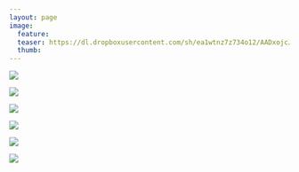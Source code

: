 ```yaml
---
layout: page
image:
  feature:
  teaser: https://dl.dropboxusercontent.com/sh/ea1wtnz7z734o12/AADxojcJaTJ_KC7PJfDhLyCda/luontokuvat/kev%C3%A4t/DS16040-245px.jpg
  thumb:
---
```


[![](https://dl.dropboxusercontent.com/sh/ea1wtnz7z734o12/AAB-aPcCeGDJb88hv1vrCpdda/luontokuvat/kev%C3%A4t/DS16092-800px.jpg)](https://dl.dropboxusercontent.com/sh/ea1wtnz7z734o12/AAD_ka21bqKghYTtsQXVloiza/luontokuvat/kev%C3%A4t/DS16092.jpg)

[![](https://dl.dropboxusercontent.com/sh/ea1wtnz7z734o12/AAAy44EyMKLove6nO_1gwdkma/luontokuvat/kev%C3%A4t/DS16085-800px.jpg)](https://dl.dropboxusercontent.com/sh/ea1wtnz7z734o12/AAB75pR1weJ5N4C9dnThoHMKa/luontokuvat/kev%C3%A4t/DS16085.jpg)

[![](https://dl.dropboxusercontent.com/sh/ea1wtnz7z734o12/AADrWnRh043rMqa3GSsIPX3sa/luontokuvat/kev%C3%A4t/DS16087-800px.jpg)](https://dl.dropboxusercontent.com/sh/ea1wtnz7z734o12/AACzL3FMxjvJm21s7jTxWm7Xa/luontokuvat/kev%C3%A4t/DS16087.jpg)

[![](https://dl.dropboxusercontent.com/sh/ea1wtnz7z734o12/AABTAJSyzxv7RmEPeq0Se_Fca/luontokuvat/kev%C3%A4t/DS16026-800px.jpg)](https://dl.dropboxusercontent.com/sh/ea1wtnz7z734o12/AABrIr3pxELCGKb6X9LUCdJja/luontokuvat/kev%C3%A4t/DS16026.jpg)

[![](https://dl.dropboxusercontent.com/sh/ea1wtnz7z734o12/AADn-TAvtsB2MrZHnHsqNJeWa/luontokuvat/kev%C3%A4t/DS16035-800px.jpg)](https://dl.dropboxusercontent.com/sh/ea1wtnz7z734o12/AAAxtZw583sCivFv8XDymlmDa/luontokuvat/kev%C3%A4t/DS16035.jpg)

[![](https://dl.dropboxusercontent.com/sh/ea1wtnz7z734o12/AACCnbXHbFUYUcOtwVBXtG99a/luontokuvat/kev%C3%A4t/DS16040-800px.jpg)](https://dl.dropboxusercontent.com/sh/ea1wtnz7z734o12/AABcd6U9xyfciB9g-G1-xNQ4a/luontokuvat/kev%C3%A4t/DS16040.jpg)
